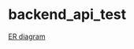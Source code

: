 # backend_api_test
[ER diagram](https://github.com/briansodenkin/backend_api_test/blob/main/Doctor_model-17.drawio.png)

